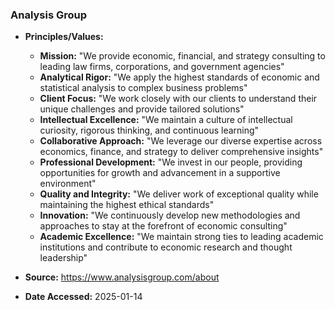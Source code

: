 ### Analysis Group

- **Principles/Values:**
  - **Mission:** "We provide economic, financial, and strategy consulting to leading law firms, corporations, and government agencies"
  - **Analytical Rigor:** "We apply the highest standards of economic and statistical analysis to complex business problems"
  - **Client Focus:** "We work closely with our clients to understand their unique challenges and provide tailored solutions"
  - **Intellectual Excellence:** "We maintain a culture of intellectual curiosity, rigorous thinking, and continuous learning"
  - **Collaborative Approach:** "We leverage our diverse expertise across economics, finance, and strategy to deliver comprehensive insights"
  - **Professional Development:** "We invest in our people, providing opportunities for growth and advancement in a supportive environment"
  - **Quality and Integrity:** "We deliver work of exceptional quality while maintaining the highest ethical standards"
  - **Innovation:** "We continuously develop new methodologies and approaches to stay at the forefront of economic consulting"
  - **Academic Excellence:** "We maintain strong ties to leading academic institutions and contribute to economic research and thought leadership"

- **Source:** https://www.analysisgroup.com/about
- **Date Accessed:** 2025-01-14